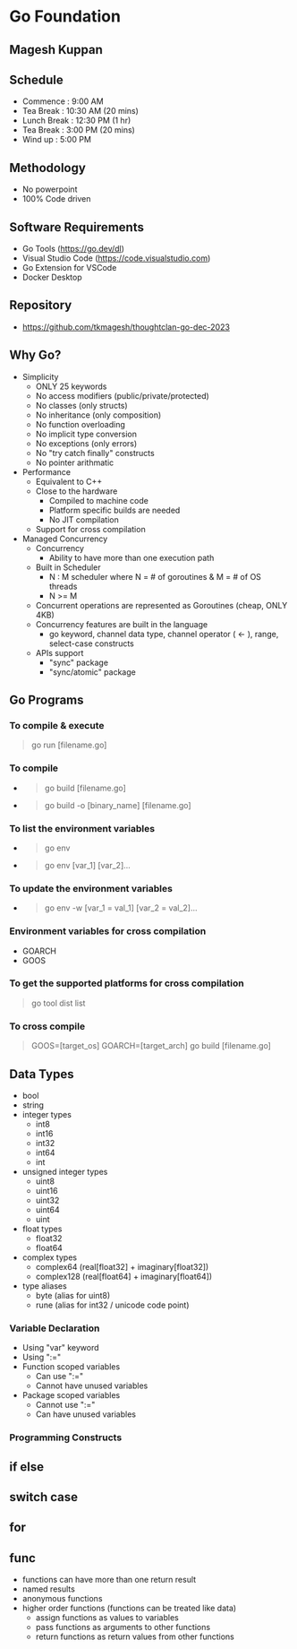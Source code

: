 # Go Foundation

## Magesh Kuppan

## Schedule
- Commence      : 9:00 AM
- Tea Break     : 10:30 AM (20 mins)
- Lunch Break   : 12:30 PM (1 hr)
- Tea Break     : 3:00 PM (20 mins)
- Wind up       : 5:00 PM

## Methodology
- No powerpoint
- 100% Code driven

## Software Requirements
- Go Tools (https://go.dev/dl)
- Visual Studio Code (https://code.visualstudio.com)
- Go Extension for VSCode
- Docker Desktop

## Repository
- https://github.com/tkmagesh/thoughtclan-go-dec-2023

## Why Go?
- Simplicity
    - ONLY 25 keywords
    - No access modifiers (public/private/protected)
    - No classes (only structs)
    - No inheritance (only composition)
    - No function overloading
    - No implicit type conversion
    - No exceptions (only errors)
    - No "try catch finally" constructs
    - No pointer arithmatic
- Performance
    - Equivalent to C++
    - Close to the hardware
        - Compiled to machine code
        - Platform specific builds are needed
        - No JIT compilation
    - Support for cross compilation
- Managed Concurrency
    - Concurrency
        - Ability to have more than one execution path
    - Built in Scheduler
        - N : M scheduler where N = # of goroutines & M = # of OS threads
        - N >= M
    - Concurrent operations are represented as Goroutines (cheap, ONLY 4KB)
    - Concurrency features are built in the language
        - go keyword, channel data type, channel operator ( <- ), range, select-case constructs
    - APIs support
        - "sync" package
        - "sync/atomic" package

## Go Programs
### To compile & execute
> go run [filename.go]
### To compile
- > go build [filename.go]
- > go build -o [binary_name] [filename.go]
### To list the environment variables
- > go env
- > go env [var_1] [var_2]...
### To update the environment variables
- > go env -w [var_1 = val_1] [var_2 = val_2]...
### Environment variables for cross compilation
- GOARCH
- GOOS
### To get the supported platforms for cross compilation
> go tool dist list
### To cross compile
> GOOS=[target_os] GOARCH=[target_arch] go build [filename.go]

## Data Types
- bool
- string
- integer types
    - int8
    - int16
    - int32
    - int64
    - int
- unsigned integer types
    - uint8
    - uint16
    - uint32
    - uint64
    - uint
- float types
    - float32
    - float64
- complex types
    - complex64 (real[float32] + imaginary[float32])
    - complex128 (real[float64] + imaginary[float64])
- type aliases
    - byte (alias for uint8)
    - rune (alias for int32 / unicode code point)
### Variable Declaration
- Using "var" keyword
- Using ":="
- Function scoped variables
    - Can use ":="
    - Cannot have unused variables
- Package scoped variables
    - Cannot use ":="
    - Can have unused variables
### Programming Constructs
## if else

## switch case

## for

## func
- functions can have more than one return result
- named results
- anonymous functions
- higher order functions (functions can be treated like data)
    - assign functions as values to variables
    - pass functions as arguments to other functions
    - return functions as return values from other functions